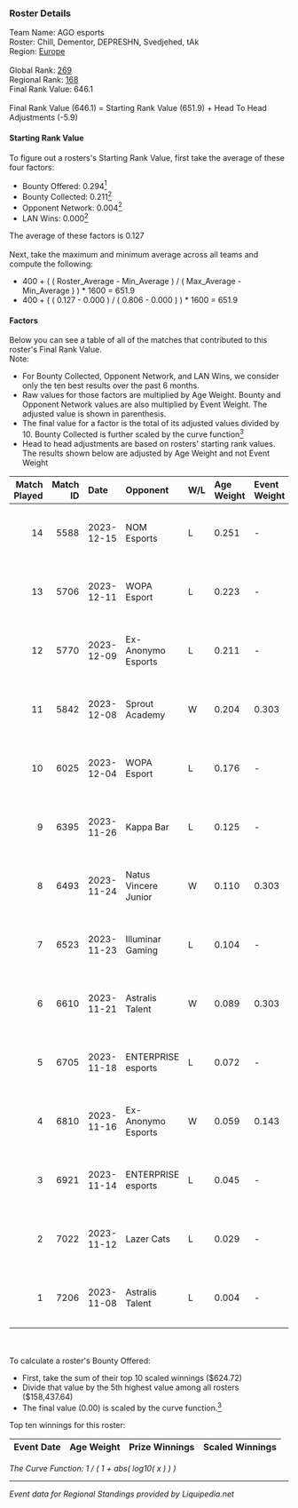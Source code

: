 ### Roster Details<br />
Team Name: AGO esports<br />
Roster: Chill, Dementor, DEPRESHN, Svedjehed, tAk<br />
Region: [Europe]( ../standings_europe.md)<br />
<br />
Global Rank: [269](../standings_global.md)<br />
Regional Rank: [168]( ../standings_europe.md)<br />
Final Rank Value:  646.1<br />
<br />
Final Rank Value (646.1) = Starting Rank Value (651.9) + Head To Head Adjustments (-5.9)<br />

#### Starting Rank Value<br />
To figure out a rosters's Starting Rank Value, first take the average of these four factors:<br />
- Bounty Offered: 0.294[<sup>1</sup>](#table2)
- Bounty Collected: 0.211[<sup>2</sup>](#table1)
- Opponent Network: 0.004[<sup>2</sup>](#table1)
- LAN Wins: 0.000[<sup>2</sup>](#table1)

The average of these factors is 0.127<br />
<br />
Next, take the maximum and minimum average across all teams and compute the following:<br />
- 400 + ( ( Roster_Average - Min_Average ) / ( Max_Average - Min_Average ) ) * 1600 = 651.9
- 400 + ( ( 0.127 - 0.000 ) / ( 0.806 - 0.000 ) ) * 1600 = 651.9


#### Factors<br />
Below you can see a table of all of the matches that contributed to this roster's Final Rank Value.<br />
Note:<br />

- For Bounty Collected, Opponent Network, and LAN Wins, we consider only the ten best results over the past 6 months.
- Raw values for those factors are multiplied by Age Weight. Bounty and Opponent Network values are also multiplied by Event Weight. The adjusted value is shown in parenthesis.
- The final value for a factor is the total of its adjusted values divided by 10. Bounty Collected is further scaled by the curve function[<sup>3</sup>](#curveFunction)
- Head to head adjustments are based on rosters' starting rank values. The results shown below are adjusted by Age Weight and not Event Weight
<span id="table1"></span><br />


| Match Played | Match ID | Date       | Opponent             | W/L | Age Weight | Event Weight | Bounty Collected | Opponent Network | LAN Wins      | H2H Adj. | Roster                                         |
| -: | -: | :- | :- | :- | :- | :- | :- | :- | :- | -: | :- |
|           14 |     5588 | 2023-12-15 | NOM Esports          | L   | 0.251      | -            | -                | -                | -             |    -3.44 | Chill, Dementor, DEPRESHN, Svedjehed, tAk      |
|           13 |     5706 | 2023-12-11 | WOPA Esport          | L   | 0.223      | -            | -                | -                | -             |    -2.35 | Dementor, DEPRESHN, sh3nanigan, Svedjehed, tAk |
|           12 |     5770 | 2023-12-09 | Ex-Anonymo Esports   | L   | 0.211      | -            | -                | -                | -             |    -2.18 | Chill, Dementor, DEPRESHN, Svedjehed, tAk      |
|           11 |     5842 | 2023-12-08 | Sprout Academy       | W   | 0.204      | 0.303        | 0.000 (0.000)    | 0.001 (0.000)    | false (0.000) |     1.83 | Dementor, DEPRESHN, sh3nanigan, Svedjehed, tAk |
|           10 |     6025 | 2023-12-04 | WOPA Esport          | L   | 0.176      | -            | -                | -                | -             |    -1.87 | Dementor, DEPRESHN, sh3nanigan, Svedjehed, tAk |
|            9 |     6395 | 2023-11-26 | Kappa Bar            | L   | 0.125      | -            | -                | -                | -             |    -1.83 | delle, Dementor, DEPRESHN, Svedjehed, tAk      |
|            8 |     6493 | 2023-11-24 | Natus Vincere Junior | W   | 0.110      | 0.303        | 0.025 (0.001)    | 0.492 (0.016)    | false (0.000) |     2.61 | delle, Dementor, DEPRESHN, Svedjehed, tAk      |
|            7 |     6523 | 2023-11-23 | Illuminar Gaming     | L   | 0.104      | -            | -                | -                | -             |    -1.18 | delle, Dementor, DEPRESHN, Svedjehed, tAk      |
|            6 |     6610 | 2023-11-21 | Astralis Talent      | W   | 0.089      | 0.303        | 0.030 (0.001)    | 0.613 (0.017)    | false (0.000) |     2.42 | delle, Dementor, DEPRESHN, Svedjehed, tAk      |
|            5 |     6705 | 2023-11-18 | ENTERPRISE esports   | L   | 0.072      | -            | -                | -                | -             |    -0.35 | delle, Dementor, DEPRESHN, Svedjehed, tAk      |
|            4 |     6810 | 2023-11-16 | Ex-Anonymo Esports   | W   | 0.059      | 0.143        | 0.019 (0.000)    | 0.295 (0.002)    | false (0.000) |     1.22 | delle, Dementor, DEPRESHN, Svedjehed, tAk      |
|            3 |     6921 | 2023-11-14 | ENTERPRISE esports   | L   | 0.045      | -            | -                | -                | -             |    -0.22 | delle, Dementor, DEPRESHN, Svedjehed, tAk      |
|            2 |     7022 | 2023-11-12 | Lazer Cats           | L   | 0.029      | -            | -                | -                | -             |    -0.50 | delle, Dementor, DEPRESHN, Svedjehed, tAk      |
|            1 |     7206 | 2023-11-08 | Astralis Talent      | L   | 0.004      | -            | -                | -                | -             |    -0.01 | delle, Dementor, DEPRESHN, Svedjehed, tAk      |

<br />
<span id="table2"></span><br />
To calculate a roster's Bounty Offered:<br />

- First, take the sum of their top 10 scaled winnings ($624.72)
- Divide that value by the 5th highest value among all rosters ($158,437.64)
- The final value (0.00) is scaled by the curve function.[<sup>3</sup>](#curveFunction)

Top ten winnings for this roster:<br />

| Event Date | Age Weight | Prize Winnings | Scaled Winnings |
| :- | -: | :- | :- |


<span id="curveFunction"></span>_The Curve Function: 1 / ( 1 + abs( log10( x ) ) )_<br />

---
_Event data for Regional Standings provided by Liquipedia.net_<br />
